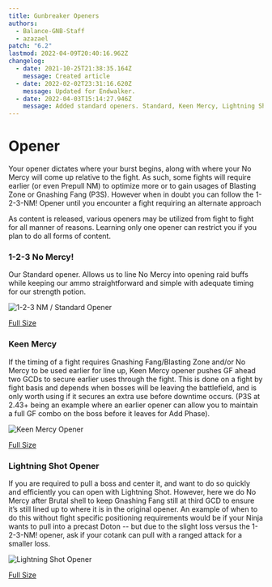 ```yaml
---
title: Gunbreaker Openers
authors:
  - Balance-GNB-Staff
  - azazael
patch: "6.2"
lastmod: 2022-04-09T20:40:16.962Z
changelog:
  - date: 2021-10-25T21:38:35.164Z
    message: Created article
  - date: 2022-02-02T23:31:16.620Z
    message: Updated for Endwalker.
  - date: 2022-04-03T15:14:27.946Z
    message: Added standard openers. Standard, Keen Mercy, Lightning Shot.
---
```

# Opener

Your opener dictates where your burst begins, along with where your No Mercy will come up relative to the fight. As such, some fights will require earlier (or even Prepull NM) to optimize more or to gain usages of Blasting Zone or Gnashing Fang (P3S). However when in doubt you can follow the 1-2-3-NM! Opener until you encounter a fight requiring an alternate approach

As content is released, various openers may be utilized from fight to fight for all manner of reasons. Learning only one opener can restrict you if you plan to do all forms of content. 

### 1-2-3 No Mercy!

Our Standard opener. Allows us to line No Mercy into opening raid buffs while keeping our ammo straightforward and simple with adequate timing for our strength potion.

![1-2-3 NM / Standard Opener](/img/jobs/gnb/standard.png "Standard Opener")

[Full Size](https://i.imgur.com/TR1kEsN.png)

### Keen Mercy

If the timing of a fight requires Gnashing Fang/Blasting Zone and/or No Mercy to be used earlier for line up, Keen Mercy opener pushes GF ahead two GCDs to secure earlier uses through the fight. This is done on a fight by fight basis and depends when bosses will be leaving the battlefield, and is only worth using if it secures an extra use before downtime occurs. (P3S at 2.43+ being an example where an earlier opener can allow you to maintain a full GF combo on the boss before it leaves for Add Phase).

![Keen Mercy Opener](/img/jobs/gnb/keen-1.png "Keen Mercy Opener")

[Full Size](https://i.imgur.com/N4eBMMl.png)

### Lightning Shot Opener

If you are required to pull a boss and center it, and want to do so quickly and efficiently you can open with Lightning Shot. However, here we do No Mercy after Brutal shell to keep Gnashing Fang still at third GCD to ensure it’s still lined up to where it is in the original opener. An example of when to do this without fight specific positioning requirements would be if your Ninja wants to pull into a precast Doton -- but due to the slight loss versus the 1-2-3-NM! opener, ask if your cotank can pull with a ranged attack for a smaller loss.

![Lightning Shot Opener](/img/jobs/gnb/ls.png "Lightning Shot Opener")

[Full Size](https://i.imgur.com/oattsCO.png)